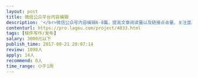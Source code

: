 ```yaml
---                
layout: post       
title: 微信公众平台内容编辑           
description: '</br>微信公众号内容编辑6-8篇，提高文章阅读量以及链接点击量、关注度。</br></br>人员要求：</br>1、有创意，文案功底深厚；</br>2、有大V账号运营经验、大范围传播先例的优先考虑；</br>3、在服装、设计、时尚等相关方向有内容编辑的经验优先。</br></br>三、报酬</br>按篇计算（每篇500-800元）</br>详情请参考公司网站：http://www.santvalen.com</br>'     
contenturl: https://pro.lagou.com/project/4033.html      
tags: [稿件写作/发布]            
salary: 3000元以下          
publish_time: 2017-08-21 20:07:14         
review: 1898人                   
apply: 14人                   
recommend: 0人                   
time_range: 小于1周              
---                 
```

